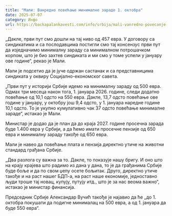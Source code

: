 ```yaml
---
title: "Мали: Ванредно повећање минималне зараде 1. октобра"
date: 2025-07-07
category: Инфо
url: https://backapalankavesti.com/info/srbija/mali-vanredno-povecanje-minimalne-zarade-1-oktobra/
---
```


„Дакле, први пут смо дошли на тај ниво од 457 евра. У договору са синдикатима и са послодавцима постигли смо тај консензус први пут да изједначимо минималну зараду са минималном потрошачком корпом, што је био захтев синдиката и ми смо у томе успели у јануару ове године“, рекао је Мали.

Мали је подсетио да је јуче одржан састанак и са представницима синдиката у оквиру Социјално-економског савета.

„Први пут у историји Србије идемо на минималну зараду од 500 евра. Одмах три месеца након тога, 1. јануара 2026. године, следи додатно повећање од 10,1 одсто на 550 евра. Дакле, 13,7 одсто повећање ове године у јануару, у октобру још 9,4 одсто, у 1. јануара наредне године 10,1 одсто. То је укупно кумулативно чак 37 одсто повећање минималне зараде“, истакао је Мали.

Министар је додао да је план да до краја 2027. године просечна зарада буде 1.400 евра у Србији, а да ћемо имати просечне пензије од 650 евра и минималну зараду такође од 650 евра.

Мали је навео да повећање плата и пензија директно утиче на животни стандард грађана Србије.

„Два разлога су важна за то. Дакле, то показује нашу бригу. И оно што на крају крајева што радимо из дана у дана, то је да грађанима Србије буде боље и да по свом џепу осете бољитак. Друго, директно утиче такође и на раст нашег БДП-а, на раст наше економије, једноставно људи троше тај новац, купују, путују итд., што је за нас веома важно“, истакао је министар финансија.

Председник Србије Александар Вучић такође је најавио да ће „до 1. октобра покушати да подигне минималац на 500 евра, а од 1. јануара да буде 550 евра“.
